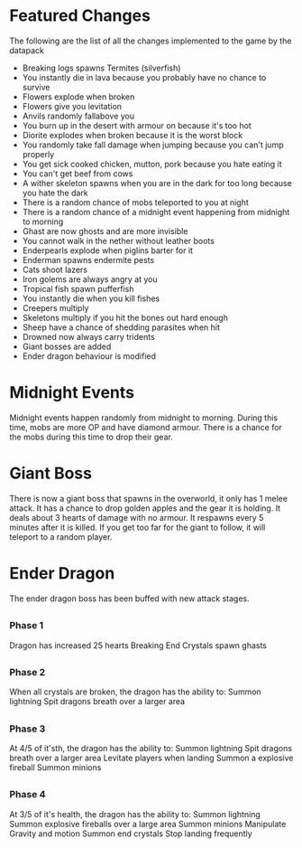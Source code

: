# Featured Changes
The following are the list of all the changes implemented to the game by the datapack

- Breaking logs spawns Termites (silverfish)
- You instantly die in lava because you probably have no chance to survive
- Flowers explode when broken
- Flowers give you levitation
- Anvils randomly fallabove you
- You burn up in the desert with armour on because it's too hot
- Diorite explodes when broken because it is the worst block
- You randomly take fall damage when jumping because you can't jump properly
- You get sick cooked chicken, mutton, pork because you hate eating it
- You can't get beef from cows
- A wither skeleton spawns when you are in the dark for too long because you hate the dark
- There is a random chance of mobs teleported to you at night
- There is a random chance of a midnight event happening from midnight to morning
- Ghast are now ghosts and are more invisible
- You cannot walk in the nether without leather boots
- Enderpearls explode when piglins barter for it
- Enderman spawns endermite pests
- Cats shoot lazers
- Iron golems are always angry at you
- Tropical fish spawn pufferfish
- You instantly die when you kill fishes
- Creepers multiply 
- Skeletons multiply if you hit the bones out hard enough
- Sheep have a chance of shedding parasites when hit
- Drowned now always carry tridents
- Giant bosses are added
- Ender dragon behaviour is modified

# Midnight Events
Midnight events happen randomly from midnight to morning. During this time, mobs are more OP and have diamond armour.
There is a chance for the mobs during this time to drop their gear.

# Giant Boss
There is now a giant boss that spawns in the overworld, it only has 1 melee attack.
It has a chance to drop golden apples and the gear it is holding.
It deals about 3 hearts of damage with no armour.
It respawns every 5 minutes after it is killed.
If you get too far for the giant to follow, it will teleport to a random player.

# Ender Dragon
The ender dragon boss has been buffed with new attack stages.
##
### Phase 1
Dragon has increased 25 hearts
Breaking End Crystals spawn ghasts
##
### Phase 2
When all crystals are broken, the dragon has the ability to:
Summon lightning
Spit dragons breath over a larger area
##
### Phase 3
At 4/5 of it'sth, the dragon has the ability to:
Summon lightning
Spit dragons breath over a larger area
Levitate players when landing
Summon a explosive fireball
Summon minions
##
### Phase 4
At 3/5 of it's health, the dragon has the ability to:
Summon lightning
Summon explosive fireballs over a large area
Summon minions
Manipulate Gravity and motion
Summon end crystals
Stop landing frequently

